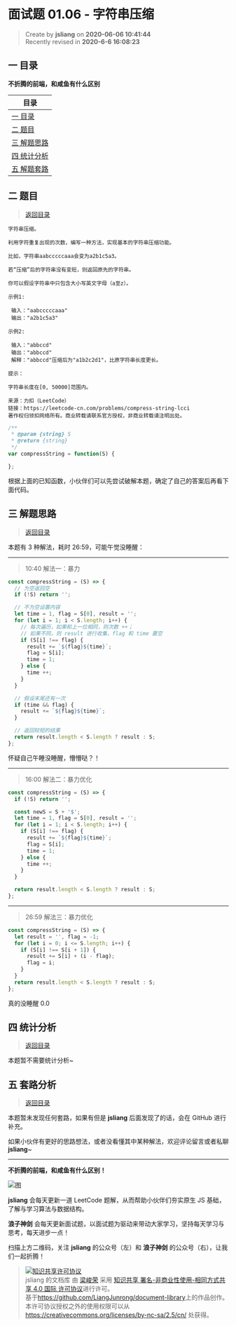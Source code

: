 面试题 01.06 - 字符串压缩
===

> Create by **jsliang** on **2020-06-06 10:41:44**  
> Recently revised in **2020-6-6 16:08:23**  

## <a name="chapter-one" id="chapter-one"></a>一 目录

**不折腾的前端，和咸鱼有什么区别**

| 目录 |
| --- |
| [一 目录](#chapter-one) |
| <a name="catalog-chapter-two" id="catalog-chapter-two"></a>[二 题目](#chapter-two) |
| <a name="catalog-chapter-three" id="catalog-chapter-three"></a>[三 解题思路](#chapter-three) |
| <a name="catalog-chapter-four" id="catalog-chapter-four"></a>[四 统计分析](#chapter-four) |
| <a name="catalog-chapter-five" id="catalog-chapter-five"></a>[五 解题套路](#chapter-five) |

## <a name="chapter-two" id="chapter-two"></a>二 题目

> [返回目录](#chapter-one)

```
字符串压缩。

利用字符重复出现的次数，编写一种方法，实现基本的字符串压缩功能。

比如，字符串aabcccccaaa会变为a2b1c5a3。

若“压缩”后的字符串没有变短，则返回原先的字符串。

你可以假设字符串中只包含大小写英文字母（a至z）。

示例1:

 输入："aabcccccaaa"
 输出："a2b1c5a3"

示例2:

 输入："abbccd"
 输出："abbccd"
 解释："abbccd"压缩后为"a1b2c2d1"，比原字符串长度更长。

提示：

字符串长度在[0, 50000]范围内。

来源：力扣（LeetCode）
链接：https://leetcode-cn.com/problems/compress-string-lcci
著作权归领扣网络所有。商业转载请联系官方授权，非商业转载请注明出处。
```

```js
/**
 * @param {string} S
 * @return {string}
 */
var compressString = function(S) {

};
```

根据上面的已知函数，小伙伴们可以先尝试破解本题，确定了自己的答案后再看下面代码。

## <a name="chapter-three" id="chapter-three"></a>三 解题思路

> [返回目录](#chapter-one)

本题有 3 种解法，耗时 26:59，可能午觉没睡醒：

---

> 10:40 解法一：暴力

```js
const compressString = (S) => {
  // 为空返回空
  if (!S) return '';

  // 不为空设置内容
  let time = 1, flag = S[0], result = '';
  for (let i = 1; i < S.length; i++) {
    // 每次遍历，如果和上一位相同，则次数 ++；
    // 如果不同，则 result 进行收集，flag 和 time 置空
    if (S[i] !== flag) {
      result += `${flag}${time}`;
      flag = S[i];
      time = 1;
    } else {
      time ++;
    }
  }

  // 假设末尾还有一次
  if (time && flag) {
    result += `${flag}${time}`;
  }

  // 返回较短的结果
  return result.length < S.length ? result : S;
};
```

怀疑自己午睡没睡醒，懵懵哒？！

---

> 16:00 解法二：暴力优化

```js
const compressString = (S) => {
  if (!S) return '';

  const newS = S + '$';
  let time = 1, flag = S[0], result = '';
  for (let i = 1; i < S.length; i++) {
    if (S[i] !== flag) {
      result += `${flag}${time}`;
      flag = S[i];
      time = 1;
    } else {
      time ++;
    }
  }

  return result.length < S.length ? result : S;
};
```

---

> 26:59 解法三：暴力优化

```js
const compressString = (S) => {
  let result = '', flag = -1;
  for (let i = 0; i <= S.length; i++) {
    if (S[i] !== S[i + 1]) {
      result += S[i] + (i - flag);
      flag = i;
    }
  }
  return result.length < S.length ? result : S;
};
```

真的没睡醒 0.0

## <a name="chapter-four" id="chapter-four"></a>四 统计分析

> [返回目录](#chapter-one)

本题暂不需要统计分析~

## <a name="chapter-five" id="chapter-five"></a>五 套路分析

> [返回目录](#chapter-one)

本题暂未发现任何套路，如果有但是 **jsliang** 后面发现了的话，会在 GitHub 进行补充。

如果小伙伴有更好的思路想法，或者没看懂其中某种解法，欢迎评论留言或者私聊 **jsliang**~

---

**不折腾的前端，和咸鱼有什么区别！**

![图](https://github.com/LiangJunrong/document-library/blob/master/public-repertory/img/z-index-small.png?raw=true)

**jsliang** 会每天更新一道 LeetCode 题解，从而帮助小伙伴们夯实原生 JS 基础，了解与学习算法与数据结构。

**浪子神剑** 会每天更新面试题，以面试题为驱动来带动大家学习，坚持每天学习与思考，每天进步一点！

扫描上方二维码，关注 **jsliang** 的公众号（左）和 **浪子神剑** 的公众号（右），让我们一起折腾！

> <a rel="license" href="http://creativecommons.org/licenses/by-nc-sa/4.0/"><img alt="知识共享许可协议" style="border-width:0" src="https://i.creativecommons.org/l/by-nc-sa/4.0/88x31.png" /></a><br /><span xmlns:dct="http://purl.org/dc/terms/" property="dct:title">jsliang 的文档库</span> 由 <a xmlns:cc="http://creativecommons.org/ns#" href="https://github.com/LiangJunrong/document-library" property="cc:attributionName" rel="cc:attributionURL">梁峻荣</a> 采用 <a rel="license" href="http://creativecommons.org/licenses/by-nc-sa/4.0/">知识共享 署名-非商业性使用-相同方式共享 4.0 国际 许可协议</a>进行许可。<br />基于<a xmlns:dct="http://purl.org/dc/terms/" href="https://github.com/LiangJunrong/document-library" rel="dct:source">https://github.com/LiangJunrong/document-library</a>上的作品创作。<br />本许可协议授权之外的使用权限可以从 <a xmlns:cc="http://creativecommons.org/ns#" href="https://creativecommons.org/licenses/by-nc-sa/2.5/cn/" rel="cc:morePermissions">https://creativecommons.org/licenses/by-nc-sa/2.5/cn/</a> 处获得。